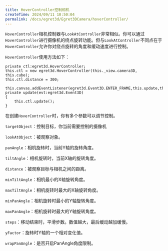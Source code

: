 ```yaml
---
title: HoverController控制相机
createTime: 2024/09/11 10:50:04
permalink: /docs/egret3d/Egret3DCamera/hoverController/
---
```


`HoverController`相机控制器与`LookAtController`非常相似。你可以通过`HoverController`进行摄像机的绕点旋转功能。但与`LookAtController`不同点在于`HoverController`允许你对绕点旋转的角度和缓动速度进行控制。

`HoverController`使用方法如下：

```
private ctl:egret3d.HoverController;
this.ctl = new egret3d.HoverController(this._view.camera3D, this.cube);
this.ctl.distance = 300;
```

```
this.canvas.addEventListener(egret3d.Event3D.ENTER_FRAME,this.update,this);
private update(evt:egret3d.Event3D)
{
	this.ctl.update();
}
```

在创建`HoverController`时，你有多个参数可以调节控制。

`targetObject`：控制目标，你当前需要控制的摄像机

`lookAtObject`：被观察对象。

`panAngle`：相机旋转时，当前Y轴的旋转角度。

`tiltAngle`：相机旋转时，当前X轴的旋转角度。

`distance`：被观察目标与相机之间的距离。

`minTiltAngle`：相机最小的X轴旋转角度。

`maxTiltAngle`：相机旋转时最大的X轴旋转角度。

`minPanAngle`：相机旋转时最小的Y轴旋转角度。

`maxPanAngle`：相机旋转时最大的Y轴旋转角度。

`steps`：移动结束时，平滑步数。数值越大，最后缓动越加缓慢。

`yFactor`：旋转时Y轴的一个相对变化值。

`wrapPanAngle`：是否开启PanAngle角度限制。
